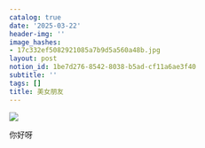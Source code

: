 ```yaml
---
catalog: true
date: '2025-03-22'
header-img: ''
image_hashes:
- 17c332ef5082921085a7b9d5a560a48b.jpg
layout: post
notion_id: 1be7d276-8542-8038-b5ad-cf11a6ae3f40
subtitle: ''
tags: []
title: 美女朋友
---
```


![](https://ajiao.eu.org/img/in-post/17c332ef5082921085a7b9d5a560a48b.jpg)


你好呀